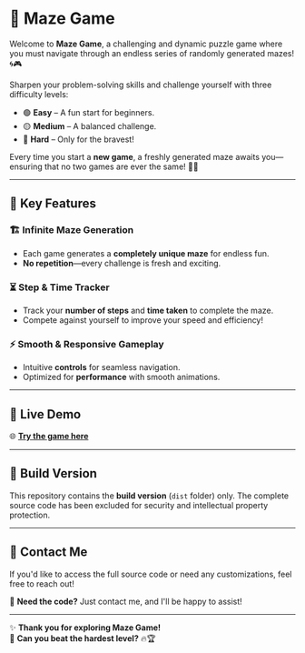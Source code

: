 # 🎯 Maze Game  

Welcome to **Maze Game**, a challenging and dynamic puzzle game where you must navigate through an endless series of randomly generated mazes! 🌀🎮  

Sharpen your problem-solving skills and challenge yourself with three difficulty levels:  
- 🟢 **Easy** – A fun start for beginners.  
- 🟡 **Medium** – A balanced challenge.  
- 🔴 **Hard** – Only for the bravest!  

Every time you start a **new game**, a freshly generated maze awaits you—ensuring that no two games are ever the same! 🔄✨  

---

## 🌟 Key Features  

### 🏗️ Infinite Maze Generation  
- Each game generates a **completely unique maze** for endless fun.  
- **No repetition**—every challenge is fresh and exciting.  

### ⏳ Step & Time Tracker  
- Track your **number of steps** and **time taken** to complete the maze.  
- Compete against yourself to improve your speed and efficiency!  

### ⚡ Smooth & Responsive Gameplay  
- Intuitive **controls** for seamless navigation.  
- Optimized for **performance** with smooth animations.  

---

## 🚀 Live Demo  

🌐 **[Try the game here](https://mahmoudnazmy.github.io/Maze-Game/)** 

---

## 📂 Build Version  

This repository contains the **build version** (`dist` folder) only. The complete source code has been excluded for security and intellectual property protection.  

---

## 🤝 Contact Me  

If you'd like to access the full source code or need any customizations, feel free to reach out!  

📧 **Need the code?** Just contact me, and I'll be happy to assist!  

---

✨ **Thank you for exploring Maze Game!**  
🔄 **Can you beat the hardest level?** 🔥🏆  
